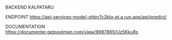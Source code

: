 BACKEND KALPATARU

ENDPOINT
https://api-services-model-ohbn7c3klq-et.a.run.app/api/predict/

DOCUMENTATION
https://documenter.getpostman.com/view/9987865/Uz5Kku8s